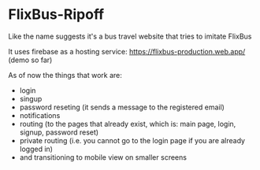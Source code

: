 # FlixBus-Ripoff
Like the name suggests it's a bus travel website that tries to imitate FlixBus

It uses firebase as a hosting service: https://flixbus-production.web.app/ (demo so far)

As of now the things that work are: 
- login
- singup
- password reseting (it sends a message to the registered email)
- notifications
- routing (to the pages that already exist, which is: main page, login, signup, password reset)
- private routing (i.e. you cannot go to the login page if you are already logged in)
- and transitioning to mobile view on smaller screens

